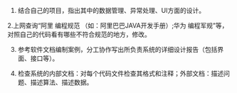 1. 结合自己的项目，指出其中的数据管理、异常处理、UI方面的设计。

 2.上网查询“阿里 编程规范  （如：阿里巴巴JAVA开发手册）;华为 编程军规”等，对照自己的代码看有哪些不符合规范的地方，修改。

3. 参考软件文档编制案例，分工协作写出所负责系统的详细设计报告（包括界面、接口等）。

4. 检查系统的内部文档：对每个代码文件检查其格式和注释；外部文档：描述问题、描述算法、描述数据。

